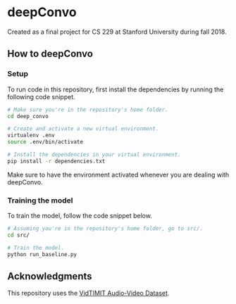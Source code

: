 # deepConvo

Created as a final project for CS 229 at Stanford University during fall 2018.

## How to deepConvo

### Setup

To run code in this repository, first install the dependencies by running the following code snippet.

``` bash
# Make sure you're in the repository's home folder.
cd deep_convo

# Create and activate a new virtual environment.
virtualenv .env
source .env/bin/activate

# Install the dependencies in your virtual environment.
pip install -r dependencies.txt
```

Make sure to have the environment activated whenever you are dealing with deepConvo.

### Training the model

To train the model, follow the code snippet below.

``` bash
# Assuming you're in the repository's home folder, go to src/.
cd src/

# Train the model.
python run_baseline.py
```

## Acknowledgments

This repository uses the [VidTIMIT Audio-Video Dataset](http://conradsanderson.id.au/vidtimit/).
